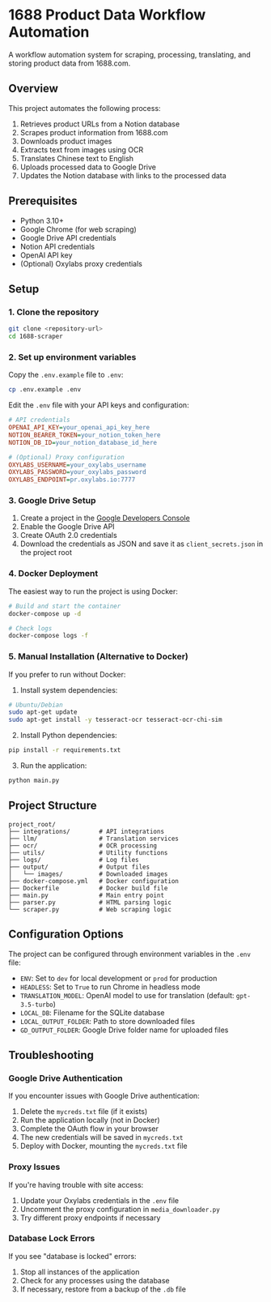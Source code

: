# 1688 Product Data Workflow Automation

A workflow automation system for scraping, processing, translating, and storing product data from 1688.com.

## Overview

This project automates the following process:
1. Retrieves product URLs from a Notion database
2. Scrapes product information from 1688.com
3. Downloads product images
4. Extracts text from images using OCR
5. Translates Chinese text to English
6. Uploads processed data to Google Drive
7. Updates the Notion database with links to the processed data

## Prerequisites

- Python 3.10+
- Google Chrome (for web scraping)
- Google Drive API credentials
- Notion API credentials
- OpenAI API key
- (Optional) Oxylabs proxy credentials

## Setup

### 1. Clone the repository

```bash
git clone <repository-url>
cd 1688-scraper
```

### 2. Set up environment variables

Copy the `.env.example` file to `.env`:

```bash
cp .env.example .env
```

Edit the `.env` file with your API keys and configuration:

```ini
# API credentials
OPENAI_API_KEY=your_openai_api_key_here
NOTION_BEARER_TOKEN=your_notion_token_here
NOTION_DB_ID=your_notion_database_id_here

# (Optional) Proxy configuration
OXYLABS_USERNAME=your_oxylabs_username
OXYLABS_PASSWORD=your_oxylabs_password
OXYLABS_ENDPOINT=pr.oxylabs.io:7777
```

### 3. Google Drive Setup

1. Create a project in the [Google Developers Console](https://console.developers.google.com/)
2. Enable the Google Drive API
3. Create OAuth 2.0 credentials
4. Download the credentials as JSON and save it as `client_secrets.json` in the project root

### 4. Docker Deployment

The easiest way to run the project is using Docker:

```bash
# Build and start the container
docker-compose up -d

# Check logs
docker-compose logs -f
```

### 5. Manual Installation (Alternative to Docker)

If you prefer to run without Docker:

1. Install system dependencies:

```bash
# Ubuntu/Debian
sudo apt-get update
sudo apt-get install -y tesseract-ocr tesseract-ocr-chi-sim
```

2. Install Python dependencies:

```bash
pip install -r requirements.txt
```

3. Run the application:

```bash
python main.py
```

## Project Structure

```
project_root/
├── integrations/        # API integrations
├── llm/                 # Translation services
├── ocr/                 # OCR processing
├── utils/               # Utility functions
├── logs/                # Log files
├── output/              # Output files
│   └── images/          # Downloaded images
├── docker-compose.yml   # Docker configuration
├── Dockerfile           # Docker build file
├── main.py              # Main entry point
├── parser.py            # HTML parsing logic
└── scraper.py           # Web scraping logic
```

## Configuration Options

The project can be configured through environment variables in the `.env` file:

- `ENV`: Set to `dev` for local development or `prod` for production
- `HEADLESS`: Set to `True` to run Chrome in headless mode
- `TRANSLATION_MODEL`: OpenAI model to use for translation (default: `gpt-3.5-turbo`)
- `LOCAL_DB`: Filename for the SQLite database
- `LOCAL_OUTPUT_FOLDER`: Path to store downloaded files
- `GD_OUTPUT_FOLDER`: Google Drive folder name for uploaded files

## Troubleshooting

### Google Drive Authentication

If you encounter issues with Google Drive authentication:

1. Delete the `mycreds.txt` file (if it exists)
2. Run the application locally (not in Docker)
3. Complete the OAuth flow in your browser
4. The new credentials will be saved in `mycreds.txt`
5. Deploy with Docker, mounting the `mycreds.txt` file

### Proxy Issues

If you're having trouble with site access:

1. Update your Oxylabs credentials in the `.env` file
2. Uncomment the proxy configuration in `media_downloader.py`
3. Try different proxy endpoints if necessary

### Database Lock Errors

If you see "database is locked" errors:

1. Stop all instances of the application
2. Check for any processes using the database
3. If necessary, restore from a backup of the `.db` file
